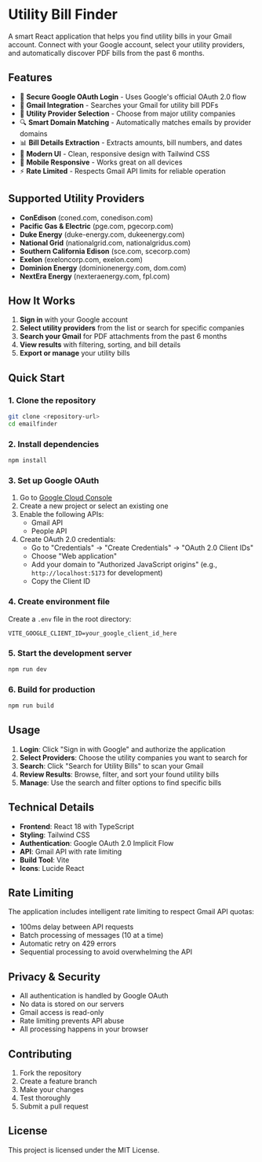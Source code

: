 # Utility Bill Finder

A smart React application that helps you find utility bills in your Gmail account. Connect with your Google account, select your utility providers, and automatically discover PDF bills from the past 6 months.

## Features

- 🔐 **Secure Google OAuth Login** - Uses Google's official OAuth 2.0 flow
- 📧 **Gmail Integration** - Searches your Gmail for utility bill PDFs
- 🏢 **Utility Provider Selection** - Choose from major utility companies
- 🔍 **Smart Domain Matching** - Automatically matches emails by provider domains
- 📊 **Bill Details Extraction** - Extracts amounts, bill numbers, and dates
- 🎨 **Modern UI** - Clean, responsive design with Tailwind CSS
- 📱 **Mobile Responsive** - Works great on all devices
- ⚡ **Rate Limited** - Respects Gmail API limits for reliable operation

## Supported Utility Providers

- **ConEdison** (coned.com, conedison.com)
- **Pacific Gas & Electric** (pge.com, pgecorp.com)
- **Duke Energy** (duke-energy.com, dukeenergy.com)
- **National Grid** (nationalgrid.com, nationalgridus.com)
- **Southern California Edison** (sce.com, scecorp.com)
- **Exelon** (exeloncorp.com, exelon.com)
- **Dominion Energy** (dominionenergy.com, dom.com)
- **NextEra Energy** (nexteraenergy.com, fpl.com)

## How It Works

1. **Sign in** with your Google account
2. **Select utility providers** from the list or search for specific companies
3. **Search your Gmail** for PDF attachments from the past 6 months
4. **View results** with filtering, sorting, and bill details
5. **Export or manage** your utility bills

## Quick Start

### 1. Clone the repository
```bash
git clone <repository-url>
cd emailfinder
```

### 2. Install dependencies
```bash
npm install
```

### 3. Set up Google OAuth

1. Go to [Google Cloud Console](https://console.cloud.google.com/)
2. Create a new project or select an existing one
3. Enable the following APIs:
   - Gmail API
   - People API
4. Create OAuth 2.0 credentials:
   - Go to "Credentials" → "Create Credentials" → "OAuth 2.0 Client IDs"
   - Choose "Web application"
   - Add your domain to "Authorized JavaScript origins" (e.g., `http://localhost:5173` for development)
   - Copy the Client ID

### 4. Create environment file
Create a `.env` file in the root directory:
```env
VITE_GOOGLE_CLIENT_ID=your_google_client_id_here
```

### 5. Start the development server
```bash
npm run dev
```

### 6. Build for production
```bash
npm run build
```

## Usage

1. **Login**: Click "Sign in with Google" and authorize the application
2. **Select Providers**: Choose the utility companies you want to search for
3. **Search**: Click "Search for Utility Bills" to scan your Gmail
4. **Review Results**: Browse, filter, and sort your found utility bills
5. **Manage**: Use the search and filter options to find specific bills

## Technical Details

- **Frontend**: React 18 with TypeScript
- **Styling**: Tailwind CSS
- **Authentication**: Google OAuth 2.0 Implicit Flow
- **API**: Gmail API with rate limiting
- **Build Tool**: Vite
- **Icons**: Lucide React

## Rate Limiting

The application includes intelligent rate limiting to respect Gmail API quotas:
- 100ms delay between API requests
- Batch processing of messages (10 at a time)
- Automatic retry on 429 errors
- Sequential processing to avoid overwhelming the API

## Privacy & Security

- All authentication is handled by Google OAuth
- No data is stored on our servers
- Gmail access is read-only
- Rate limiting prevents API abuse
- All processing happens in your browser

## Contributing

1. Fork the repository
2. Create a feature branch
3. Make your changes
4. Test thoroughly
5. Submit a pull request

## License

This project is licensed under the MIT License. 